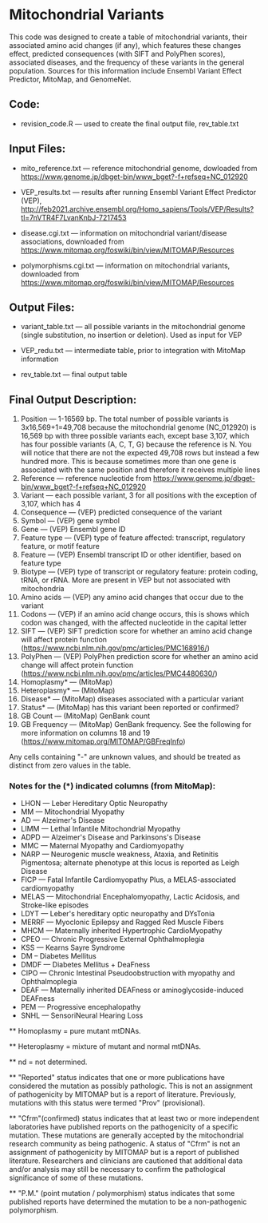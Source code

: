 # Mitochondrial Variants
This code was designed to create a table of mitochondrial variants, their associated amino acid changes (if any), which features these changes effect, predicted consequences (with SIFT and PolyPhen scores), associated diseases, and the frequency of these variants in the general population. Sources for this information include Ensembl Variant Effect Predictor, MitoMap, and GenomeNet.

## Code:

* revision_code.R — used to create the final output file, rev_table.txt

## Input Files:

* mito_reference.txt — reference mitochondrial genome, dowloaded from https://www.genome.jp/dbget-bin/www_bget?-f+refseq+NC_012920

* VEP_results.txt — results after running Ensembl Variant Effect Predictor (VEP), http://feb2021.archive.ensembl.org/Homo_sapiens/Tools/VEP/Results?tl=7nVTR4F7LvanKnbJ-7217453

* disease.cgi.txt — information on mitochondrial variant/disease associations, downloaded from https://www.mitomap.org/foswiki/bin/view/MITOMAP/Resources

* polymorphisms.cgi.txt — information on mitochondrial variants, downloaded from https://www.mitomap.org/foswiki/bin/view/MITOMAP/Resources

## Output Files:

* variant_table.txt — all possible variants in the mitochondrial genome (single substitution, no insertion or deletion). Used as input for VEP

* VEP_redu.txt — intermediate table, prior to integration with MitoMap information

* rev_table.txt — final output table

## Final Output Description:

1. Position — 1-16569 bp. The total number of possible variants is 3x16,569+1=49,708 because the mitochondrial genome (NC_012920) is 16,569 bp with three possible variants each, except base 3,107, which has four possible variants (A, C, T, G) because the reference is N. You will notice that there are not the expected 49,708 rows but instead a few hundred more. This is because sometimes more than one gene is associated with the same position and therefore it receives multiple lines
2. Reference — reference nucleotide from https://www.genome.jp/dbget-bin/www_bget?-f+refseq+NC_012920
3. Variant — each possible variant, 3 for all positions with the exception of 3,107, which has 4
4. Consequence — (VEP) predicted consequence of the variant
5. Symbol — (VEP) gene symbol
6. Gene — (VEP) Ensembl gene ID
7. Feature type — (VEP) type of feature affected: transcript, regulatory feature, or motif feature
8. Feature — (VEP) Ensembl transcript ID or other identifier, based on feature type
9. Biotype — (VEP) type of transcript or regulatory feature: protein coding, tRNA, or rRNA. More are present in VEP but not associated with mitochondria
10. Amino acids — (VEP) any amino acid changes that occur due to the variant
11. Codons — (VEP) if an amino acid change occurs, this is shows which codon was changed, with the affected nucleotide in the capital letter
12. SIFT — (VEP) SIFT prediction score for whether an amino acid change will affect protein function (https://www.ncbi.nlm.nih.gov/pmc/articles/PMC168916/)
13. PolyPhen — (VEP) PolyPhen prediction score for whether an amino acid change will affect protein function (https://www.ncbi.nlm.nih.gov/pmc/articles/PMC4480630/)
14. Homoplasmy* — (MitoMap)
15. Heteroplasmy* — (MitoMap)
16. Disease* — (MitoMap) diseases associated with a particular variant
17. Status* — (MitoMap) has this variant been reported or confirmed?
18. GB Count — (MitoMap) GenBank count
19. GB Frequency — (MitoMap) GenBank frequency. See the following for more information on columns 18 and 19 (https://www.mitomap.org/MITOMAP/GBFreqInfo)
 
Any cells containing "-" are unknown values, and should be treated as distinct from zero values in the table.

### Notes for the (*) indicated columns (from MitoMap):
* LHON — Leber Hereditary Optic Neuropathy
* MM — Mitochondrial Myopathy
* AD — Alzeimer's Disease
* LIMM — Lethal Infantile Mitochondrial Myopathy
* ADPD — Alzeimer's Disease and Parkinsons's Disease
* MMC — Maternal Myopathy and Cardiomyopathy
* NARP — Neurogenic muscle weakness, Ataxia, and Retinitis Pigmentosa; alternate phenotype at this locus is reported as Leigh Disease
* FICP — Fatal Infantile Cardiomyopathy Plus, a MELAS-associated cardiomyopathy
* MELAS — Mitochondrial Encephalomyopathy, Lactic Acidosis, and Stroke-like episodes
* LDYT — Leber's hereditary optic neuropathy and DYsTonia
* MERRF — Myoclonic Epilepsy and Ragged Red Muscle Fibers
* MHCM — Maternally inherited Hypertrophic CardioMyopathy
* CPEO — Chronic Progressive External Ophthalmoplegia
* KSS — Kearns Sayre Syndrome
* DM – Diabetes Mellitus
* DMDF — Diabetes Mellitus + DeaFness
* CIPO — Chronic Intestinal Pseudoobstruction with myopathy and Ophthalmoplegia
* DEAF — Maternally inherited DEAFness or aminoglycoside-induced DEAFness
* PEM — Progressive encephalopathy
* SNHL — SensoriNeural Hearing Loss

** Homoplasmy = pure mutant mtDNAs.

** Heteroplasmy = mixture of mutant and normal mtDNAs.

** nd = not determined.

** "Reported" status indicates that one or more publications have considered the mutation as possibly pathologic. This is not an assignment of pathogenicity by MITOMAP but is a report of literature. Previously, mutations with this status were termed "Prov" (provisional).

** "Cfrm"(confirmed) status indicates that at least two or more independent laboratories have published reports on the pathogenicity of a specific mutation. These mutations are generally accepted by the mitochondrial research community as being pathogenic. A status of "Cfrm" is not an assignment of pathogenicity by MITOMAP but is a report of published literature. Researchers and clinicians are cautioned that additional data and/or analysis may still be necessary to confirm the pathological significance of some of these mutations.

** "P.M." (point mutation / polymorphism) status indicates that some published reports have determined the mutation to be a non-pathogenic polymorphism.
 
